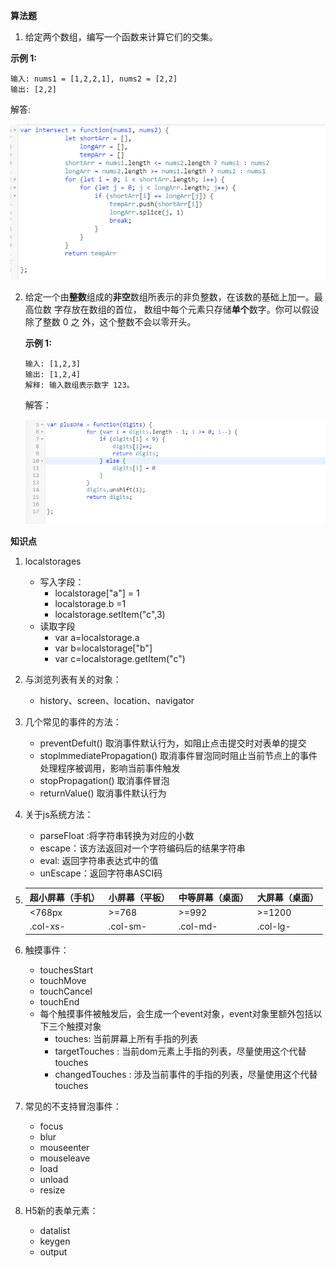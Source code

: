 **算法题**

1.  给定两个数组，编写一个函数来计算它们的交集。 

   **示例 1:**

   ```
   输入: nums1 = [1,2,2,1], nums2 = [2,2]
   输出: [2,2]
   ```

   解答:

![](jiaoji.png)

2. 给定一个由**整数**组成的**非空**数组所表示的非负整数，在该数的基础上加一。最高位数 字存放在数组的首位， 数组中每个元素只存储**单个**数字。你可以假设除了整数 0 之 外，这个整数不会以零开头。

   **示例 1:**

   ```
   输入: [1,2,3]
   输出: [1,2,4]
   解释: 输入数组表示数字 123。
   ```

   解答：

   ![](jiayi.png)





**知识点**

1. localstorages

   - 写入字段：
     - localstorage["a"] = 1
     - localstorage.b =1
     - localstorage.setItem("c",3)
   - 读取字段
     - var a=localstorage.a
     - var b=localstorage["b"]
     - var c=localstorage.getItem("c")

2. 与浏览列表有关的对象：

   - history、screen、location、navigator

3. 几个常见的事件的方法：

   - preventDefult() 取消事件默认行为，如阻止点击提交时对表单的提交
   - stoplmmediatePropagation() 取消事件冒泡同时阻止当前节点上的事件处理程序被调用，影响当前事件触发
   - stopPropagation() 取消事件冒泡
   - returnValue()    取消事件默认行为

4. 关于js系统方法：

   - parseFloat :将字符串转换为对应的小数
   - escape：该方法返回对一个字符编码后的结果字符串
   - eval: 返回字符串表达式中的值
   - unEscape：返回字符串ASCI码

5. | 超小屏幕（手机） | 小屏幕（平板） | 中等屏幕（桌面） | 大屏幕（桌面） |
   | ---------------- | -------------- | ---------------- | -------------- |
   | <768px           | >=768          | >=992            | >=1200         |
   | .col-xs-         | .col-sm-       | .col-md-         | .col-lg-       |

6. 触摸事件：

   - touchesStart
   - touchMove
   - touchCancel
   - touchEnd
   - 每个触摸事件被触发后，会生成一个event对象，event对象里额外包括以下三个触摸对象
     - touches:   当前屏幕上所有手指的列表 
     - targetTouches :  当前dom元素上手指的列表，尽量使用这个代替touches 
     - changedTouches :  涉及当前事件的手指的列表，尽量使用这个代替touches 

7. 常见的不支持冒泡事件：

   - focus
   - blur
   - mouseenter
   - mouseleave
   - load
   - unload
   - resize

8. H5新的表单元素：

   - datalist
   - keygen
   - output

   

   

   